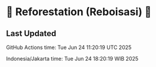 
# 🌳 Reforestation (Reboisasi) 🌲

## Last Updated

GitHub Actions time: Tue Jun 24 11:20:19 UTC 2025

Indonesia/Jakarta time: Tue Jun 24 18:20:19 WIB 2025
